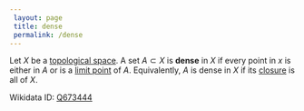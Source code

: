 ```yaml
---
 layout: page
 title: dense
 permalink: /dense
---
```

Let $X$ be a [topological space](https://defsmath.github.io/DefsMath/topological_space). A set $A \subset X$ is **dense** in $X$ if every point in $x$ is either in $A$ or is a [limit point](https://defsmath.github.io/DefsMath/limit_point) of $A$. Equivalently, $A$ is dense in $X$ if its [closure](https://defsmath.github.io/DefsMath/closure) is all of $X$. 

Wikidata ID: [Q673444](https://www.wikidata.org/wiki/Q673444)